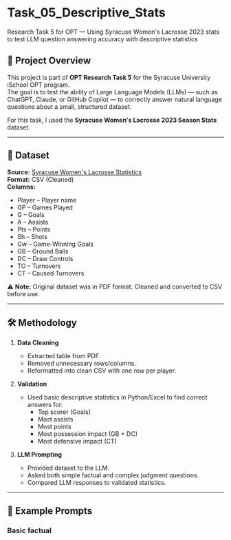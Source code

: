 # Task_05_Descriptive_Stats
Research Task 5 for OPT — Using Syracuse Women's Lacrosse 2023 stats to test LLM question answering accuracy with descriptive statistics

## 📌 Project Overview
This project is part of **OPT Research Task 5** for the Syracuse University iSchool OPT program.  
The goal is to test the ability of Large Language Models (LLMs) — such as ChatGPT, Claude, or GitHub Copilot — to correctly answer natural language questions about a small, structured dataset.  

For this task, I used the **Syracuse Women's Lacrosse 2023 Season Stats** dataset.

---

## 📂 Dataset
**Source:** [Syracuse Women's Lacrosse Statistics](https://cuse.com/sports/2013/1/16/WLAX_0116134638)  
**Format:** CSV (Cleaned)  
**Columns:**
- Player – Player name
- GP – Games Played
- G – Goals
- A – Assists
- Pts – Points
- Sh – Shots
- Gw – Game-Winning Goals
- GB – Ground Balls
- DC – Draw Controls
- TO – Turnovers
- CT – Caused Turnovers

⚠️ **Note:** Original dataset was in PDF format. Cleaned and converted to CSV before use.

---

## 🛠️ Methodology
1. **Data Cleaning**
   - Extracted table from PDF.
   - Removed unnecessary rows/columns.
   - Reformatted into clean CSV with one row per player.
   
2. **Validation**
   - Used basic descriptive statistics in Python/Excel to find correct answers for:
     - Top scorer (Goals)
     - Most assists
     - Most points
     - Most possession impact (GB + DC)
     - Most defensive impact (CT)

3. **LLM Prompting**
   - Provided dataset to the LLM.
   - Asked both simple factual and complex judgment questions.
   - Compared LLM responses to validated statistics.

---

## 💬 Example Prompts

### **Basic factual**
